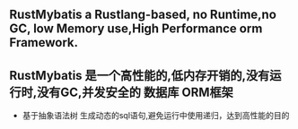 
## RustMybatis a Rustlang-based, no Runtime,no GC, low Memory use,High Performance orm Framework. 

## RustMybatis 是一个高性能的,低内存开销的,没有运行时,没有GC,并发安全的  数据库 ORM框架

* 基于抽象语法树 生成动态的sql语句,避免运行中使用递归，达到高性能的目的
